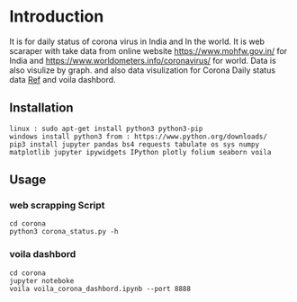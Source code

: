 
# Introduction

It is for daily status of corona virus in India and In the world. It is web scaraper with take data from online website https://www.mohfw.gov.in/ for India and https://www.worldometers.info/coronavirus/ for world. Data is also visulize by graph.
and also data visulization for Corona Daily status data [Ref](https://raw.githubusercontent.com/CSSEGISandData/COVID-19/master/csse_covid_19_data/) and voila dashbord.

## Installation

```
linux : sudo apt-get install python3 python3-pip 
windows install python3 from : https://www.python.org/downloads/
pip3 install jupyter pandas bs4 requests tabulate os sys numpy matplotlib jupyter ipywidgets IPython plotly folium seaborn voila
```

## Usage

### web scrapping Script
```
cd corona
python3 corona_status.py -h
```
### voila dashbord

```
cd corona
jupyter noteboke
voila voila_corona_dashbord.ipynb --port 8888
```
